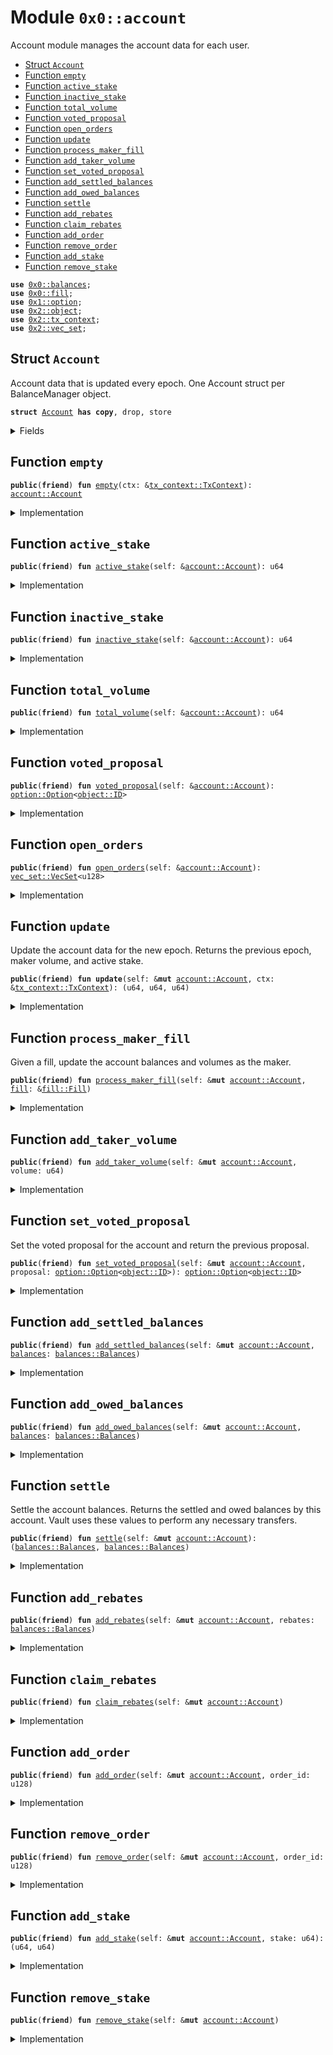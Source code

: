 
<a name="0x0_account"></a>

# Module `0x0::account`

Account module manages the account data for each user.


-  [Struct `Account`](#0x0_account_Account)
-  [Function `empty`](#0x0_account_empty)
-  [Function `active_stake`](#0x0_account_active_stake)
-  [Function `inactive_stake`](#0x0_account_inactive_stake)
-  [Function `total_volume`](#0x0_account_total_volume)
-  [Function `voted_proposal`](#0x0_account_voted_proposal)
-  [Function `open_orders`](#0x0_account_open_orders)
-  [Function `update`](#0x0_account_update)
-  [Function `process_maker_fill`](#0x0_account_process_maker_fill)
-  [Function `add_taker_volume`](#0x0_account_add_taker_volume)
-  [Function `set_voted_proposal`](#0x0_account_set_voted_proposal)
-  [Function `add_settled_balances`](#0x0_account_add_settled_balances)
-  [Function `add_owed_balances`](#0x0_account_add_owed_balances)
-  [Function `settle`](#0x0_account_settle)
-  [Function `add_rebates`](#0x0_account_add_rebates)
-  [Function `claim_rebates`](#0x0_account_claim_rebates)
-  [Function `add_order`](#0x0_account_add_order)
-  [Function `remove_order`](#0x0_account_remove_order)
-  [Function `add_stake`](#0x0_account_add_stake)
-  [Function `remove_stake`](#0x0_account_remove_stake)


<pre><code><b>use</b> <a href="balances.md#0x0_balances">0x0::balances</a>;
<b>use</b> <a href="fill.md#0x0_fill">0x0::fill</a>;
<b>use</b> <a href="dependencies/move-stdlib/option.md#0x1_option">0x1::option</a>;
<b>use</b> <a href="dependencies/sui-framework/object.md#0x2_object">0x2::object</a>;
<b>use</b> <a href="dependencies/sui-framework/tx_context.md#0x2_tx_context">0x2::tx_context</a>;
<b>use</b> <a href="dependencies/sui-framework/vec_set.md#0x2_vec_set">0x2::vec_set</a>;
</code></pre>



<a name="0x0_account_Account"></a>

## Struct `Account`

Account data that is updated every epoch.
One Account struct per BalanceManager object.


<pre><code><b>struct</b> <a href="account.md#0x0_account_Account">Account</a> <b>has</b> <b>copy</b>, drop, store
</code></pre>



<details>
<summary>Fields</summary>


<dl>
<dt>
<code>epoch: u64</code>
</dt>
<dd>

</dd>
<dt>
<code>open_orders: <a href="dependencies/sui-framework/vec_set.md#0x2_vec_set_VecSet">vec_set::VecSet</a>&lt;u128&gt;</code>
</dt>
<dd>

</dd>
<dt>
<code>taker_volume: u64</code>
</dt>
<dd>

</dd>
<dt>
<code>maker_volume: u64</code>
</dt>
<dd>

</dd>
<dt>
<code>active_stake: u64</code>
</dt>
<dd>

</dd>
<dt>
<code>inactive_stake: u64</code>
</dt>
<dd>

</dd>
<dt>
<code>voted_proposal: <a href="dependencies/move-stdlib/option.md#0x1_option_Option">option::Option</a>&lt;<a href="dependencies/sui-framework/object.md#0x2_object_ID">object::ID</a>&gt;</code>
</dt>
<dd>

</dd>
<dt>
<code>unclaimed_rebates: <a href="balances.md#0x0_balances_Balances">balances::Balances</a></code>
</dt>
<dd>

</dd>
<dt>
<code>settled_balances: <a href="balances.md#0x0_balances_Balances">balances::Balances</a></code>
</dt>
<dd>

</dd>
<dt>
<code>owed_balances: <a href="balances.md#0x0_balances_Balances">balances::Balances</a></code>
</dt>
<dd>

</dd>
</dl>


</details>

<a name="0x0_account_empty"></a>

## Function `empty`



<pre><code><b>public</b>(<b>friend</b>) <b>fun</b> <a href="account.md#0x0_account_empty">empty</a>(ctx: &<a href="dependencies/sui-framework/tx_context.md#0x2_tx_context_TxContext">tx_context::TxContext</a>): <a href="account.md#0x0_account_Account">account::Account</a>
</code></pre>



<details>
<summary>Implementation</summary>


<pre><code><b>public</b>(package) <b>fun</b> <a href="account.md#0x0_account_empty">empty</a>(
    ctx: &TxContext,
): <a href="account.md#0x0_account_Account">Account</a> {
    <a href="account.md#0x0_account_Account">Account</a> {
        epoch: ctx.epoch(),
        open_orders: <a href="dependencies/sui-framework/vec_set.md#0x2_vec_set_empty">vec_set::empty</a>(),
        taker_volume: 0,
        maker_volume: 0,
        active_stake: 0,
        inactive_stake: 0,
        voted_proposal: <a href="dependencies/move-stdlib/option.md#0x1_option_none">option::none</a>(),
        unclaimed_rebates: <a href="balances.md#0x0_balances_empty">balances::empty</a>(),
        settled_balances: <a href="balances.md#0x0_balances_empty">balances::empty</a>(),
        owed_balances: <a href="balances.md#0x0_balances_empty">balances::empty</a>(),
    }
}
</code></pre>



</details>

<a name="0x0_account_active_stake"></a>

## Function `active_stake`



<pre><code><b>public</b>(<b>friend</b>) <b>fun</b> <a href="account.md#0x0_account_active_stake">active_stake</a>(self: &<a href="account.md#0x0_account_Account">account::Account</a>): u64
</code></pre>



<details>
<summary>Implementation</summary>


<pre><code><b>public</b>(package) <b>fun</b> <a href="account.md#0x0_account_active_stake">active_stake</a>(self: &<a href="account.md#0x0_account_Account">Account</a>): u64 {
    self.active_stake
}
</code></pre>



</details>

<a name="0x0_account_inactive_stake"></a>

## Function `inactive_stake`



<pre><code><b>public</b>(<b>friend</b>) <b>fun</b> <a href="account.md#0x0_account_inactive_stake">inactive_stake</a>(self: &<a href="account.md#0x0_account_Account">account::Account</a>): u64
</code></pre>



<details>
<summary>Implementation</summary>


<pre><code><b>public</b>(package) <b>fun</b> <a href="account.md#0x0_account_inactive_stake">inactive_stake</a>(self: &<a href="account.md#0x0_account_Account">Account</a>): u64 {
    self.inactive_stake
}
</code></pre>



</details>

<a name="0x0_account_total_volume"></a>

## Function `total_volume`



<pre><code><b>public</b>(<b>friend</b>) <b>fun</b> <a href="account.md#0x0_account_total_volume">total_volume</a>(self: &<a href="account.md#0x0_account_Account">account::Account</a>): u64
</code></pre>



<details>
<summary>Implementation</summary>


<pre><code><b>public</b>(package) <b>fun</b> <a href="account.md#0x0_account_total_volume">total_volume</a>(self: &<a href="account.md#0x0_account_Account">Account</a>): u64 {
    self.taker_volume + self.maker_volume
}
</code></pre>



</details>

<a name="0x0_account_voted_proposal"></a>

## Function `voted_proposal`



<pre><code><b>public</b>(<b>friend</b>) <b>fun</b> <a href="account.md#0x0_account_voted_proposal">voted_proposal</a>(self: &<a href="account.md#0x0_account_Account">account::Account</a>): <a href="dependencies/move-stdlib/option.md#0x1_option_Option">option::Option</a>&lt;<a href="dependencies/sui-framework/object.md#0x2_object_ID">object::ID</a>&gt;
</code></pre>



<details>
<summary>Implementation</summary>


<pre><code><b>public</b>(package) <b>fun</b> <a href="account.md#0x0_account_voted_proposal">voted_proposal</a>(self: &<a href="account.md#0x0_account_Account">Account</a>): Option&lt;ID&gt; {
    self.voted_proposal
}
</code></pre>



</details>

<a name="0x0_account_open_orders"></a>

## Function `open_orders`



<pre><code><b>public</b>(<b>friend</b>) <b>fun</b> <a href="account.md#0x0_account_open_orders">open_orders</a>(self: &<a href="account.md#0x0_account_Account">account::Account</a>): <a href="dependencies/sui-framework/vec_set.md#0x2_vec_set_VecSet">vec_set::VecSet</a>&lt;u128&gt;
</code></pre>



<details>
<summary>Implementation</summary>


<pre><code><b>public</b>(package) <b>fun</b> <a href="account.md#0x0_account_open_orders">open_orders</a>(self: &<a href="account.md#0x0_account_Account">Account</a>): VecSet&lt;u128&gt; {
    self.open_orders
}
</code></pre>



</details>

<a name="0x0_account_update"></a>

## Function `update`

Update the account data for the new epoch.
Returns the previous epoch, maker volume, and active stake.


<pre><code><b>public</b>(<b>friend</b>) <b>fun</b> <b>update</b>(self: &<b>mut</b> <a href="account.md#0x0_account_Account">account::Account</a>, ctx: &<a href="dependencies/sui-framework/tx_context.md#0x2_tx_context_TxContext">tx_context::TxContext</a>): (u64, u64, u64)
</code></pre>



<details>
<summary>Implementation</summary>


<pre><code><b>public</b>(package) <b>fun</b> <b>update</b>(
    self: &<b>mut</b> <a href="account.md#0x0_account_Account">Account</a>,
    ctx: &TxContext,
): (u64, u64, u64) {
    <b>if</b> (self.epoch == ctx.epoch()) <b>return</b> (0, 0, 0);

    <b>let</b> prev_epoch = self.epoch;
    <b>let</b> prev_maker_volume = self.maker_volume;
    <b>let</b> prev_active_stake = self.active_stake;

    self.epoch = ctx.epoch();
    self.maker_volume = 0;
    self.taker_volume = 0;
    self.active_stake = self.active_stake + self.inactive_stake;
    self.inactive_stake = 0;
    self.voted_proposal = <a href="dependencies/move-stdlib/option.md#0x1_option_none">option::none</a>();

    (prev_epoch, prev_maker_volume, prev_active_stake)
}
</code></pre>



</details>

<a name="0x0_account_process_maker_fill"></a>

## Function `process_maker_fill`

Given a fill, update the account balances and volumes as the maker.


<pre><code><b>public</b>(<b>friend</b>) <b>fun</b> <a href="account.md#0x0_account_process_maker_fill">process_maker_fill</a>(self: &<b>mut</b> <a href="account.md#0x0_account_Account">account::Account</a>, <a href="fill.md#0x0_fill">fill</a>: &<a href="fill.md#0x0_fill_Fill">fill::Fill</a>)
</code></pre>



<details>
<summary>Implementation</summary>


<pre><code><b>public</b>(package) <b>fun</b> <a href="account.md#0x0_account_process_maker_fill">process_maker_fill</a>(
    self: &<b>mut</b> <a href="account.md#0x0_account_Account">Account</a>,
    <a href="fill.md#0x0_fill">fill</a>: &Fill,
) {
    <b>let</b> settled_balances = <a href="fill.md#0x0_fill">fill</a>.get_settled_maker_quantities();
    self.settled_balances.add_balances(settled_balances);
    <b>if</b> (!<a href="fill.md#0x0_fill">fill</a>.expired()) {
        self.maker_volume = self.maker_volume + <a href="fill.md#0x0_fill">fill</a>.base_quantity();
    };
    <b>if</b> (<a href="fill.md#0x0_fill">fill</a>.expired() || <a href="fill.md#0x0_fill">fill</a>.completed()) {
        self.open_orders.remove(&<a href="fill.md#0x0_fill">fill</a>.order_id());
    }
}
</code></pre>



</details>

<a name="0x0_account_add_taker_volume"></a>

## Function `add_taker_volume`



<pre><code><b>public</b>(<b>friend</b>) <b>fun</b> <a href="account.md#0x0_account_add_taker_volume">add_taker_volume</a>(self: &<b>mut</b> <a href="account.md#0x0_account_Account">account::Account</a>, volume: u64)
</code></pre>



<details>
<summary>Implementation</summary>


<pre><code><b>public</b>(package) <b>fun</b> <a href="account.md#0x0_account_add_taker_volume">add_taker_volume</a>(
    self: &<b>mut</b> <a href="account.md#0x0_account_Account">Account</a>,
    volume: u64,
) {
    self.taker_volume = self.taker_volume + volume;
}
</code></pre>



</details>

<a name="0x0_account_set_voted_proposal"></a>

## Function `set_voted_proposal`

Set the voted proposal for the account and return the
previous proposal.


<pre><code><b>public</b>(<b>friend</b>) <b>fun</b> <a href="account.md#0x0_account_set_voted_proposal">set_voted_proposal</a>(self: &<b>mut</b> <a href="account.md#0x0_account_Account">account::Account</a>, proposal: <a href="dependencies/move-stdlib/option.md#0x1_option_Option">option::Option</a>&lt;<a href="dependencies/sui-framework/object.md#0x2_object_ID">object::ID</a>&gt;): <a href="dependencies/move-stdlib/option.md#0x1_option_Option">option::Option</a>&lt;<a href="dependencies/sui-framework/object.md#0x2_object_ID">object::ID</a>&gt;
</code></pre>



<details>
<summary>Implementation</summary>


<pre><code><b>public</b>(package) <b>fun</b> <a href="account.md#0x0_account_set_voted_proposal">set_voted_proposal</a>(
    self: &<b>mut</b> <a href="account.md#0x0_account_Account">Account</a>,
    proposal: Option&lt;ID&gt;
): Option&lt;ID&gt; {
    <b>let</b> prev_proposal = self.voted_proposal;
    self.voted_proposal = proposal;

    prev_proposal
}
</code></pre>



</details>

<a name="0x0_account_add_settled_balances"></a>

## Function `add_settled_balances`



<pre><code><b>public</b>(<b>friend</b>) <b>fun</b> <a href="account.md#0x0_account_add_settled_balances">add_settled_balances</a>(self: &<b>mut</b> <a href="account.md#0x0_account_Account">account::Account</a>, <a href="balances.md#0x0_balances">balances</a>: <a href="balances.md#0x0_balances_Balances">balances::Balances</a>)
</code></pre>



<details>
<summary>Implementation</summary>


<pre><code><b>public</b>(package) <b>fun</b> <a href="account.md#0x0_account_add_settled_balances">add_settled_balances</a>(
    self: &<b>mut</b> <a href="account.md#0x0_account_Account">Account</a>,
    <a href="balances.md#0x0_balances">balances</a>: Balances,
) {
    self.settled_balances.add_balances(<a href="balances.md#0x0_balances">balances</a>);
}
</code></pre>



</details>

<a name="0x0_account_add_owed_balances"></a>

## Function `add_owed_balances`



<pre><code><b>public</b>(<b>friend</b>) <b>fun</b> <a href="account.md#0x0_account_add_owed_balances">add_owed_balances</a>(self: &<b>mut</b> <a href="account.md#0x0_account_Account">account::Account</a>, <a href="balances.md#0x0_balances">balances</a>: <a href="balances.md#0x0_balances_Balances">balances::Balances</a>)
</code></pre>



<details>
<summary>Implementation</summary>


<pre><code><b>public</b>(package) <b>fun</b> <a href="account.md#0x0_account_add_owed_balances">add_owed_balances</a>(
    self: &<b>mut</b> <a href="account.md#0x0_account_Account">Account</a>,
    <a href="balances.md#0x0_balances">balances</a>: Balances,
) {
    self.owed_balances.add_balances(<a href="balances.md#0x0_balances">balances</a>);
}
</code></pre>



</details>

<a name="0x0_account_settle"></a>

## Function `settle`

Settle the account balances.
Returns the settled and owed balances by this account.
Vault uses these values to perform any necessary transfers.


<pre><code><b>public</b>(<b>friend</b>) <b>fun</b> <a href="account.md#0x0_account_settle">settle</a>(self: &<b>mut</b> <a href="account.md#0x0_account_Account">account::Account</a>): (<a href="balances.md#0x0_balances_Balances">balances::Balances</a>, <a href="balances.md#0x0_balances_Balances">balances::Balances</a>)
</code></pre>



<details>
<summary>Implementation</summary>


<pre><code><b>public</b>(package) <b>fun</b> <a href="account.md#0x0_account_settle">settle</a>(
    self: &<b>mut</b> <a href="account.md#0x0_account_Account">Account</a>,
): (Balances, Balances) {
    <b>let</b> settled = self.settled_balances.reset();
    <b>let</b> owed = self.owed_balances.reset();

    (settled, owed)
}
</code></pre>



</details>

<a name="0x0_account_add_rebates"></a>

## Function `add_rebates`



<pre><code><b>public</b>(<b>friend</b>) <b>fun</b> <a href="account.md#0x0_account_add_rebates">add_rebates</a>(self: &<b>mut</b> <a href="account.md#0x0_account_Account">account::Account</a>, rebates: <a href="balances.md#0x0_balances_Balances">balances::Balances</a>)
</code></pre>



<details>
<summary>Implementation</summary>


<pre><code><b>public</b>(package) <b>fun</b> <a href="account.md#0x0_account_add_rebates">add_rebates</a>(
    self: &<b>mut</b> <a href="account.md#0x0_account_Account">Account</a>,
    rebates: Balances,
) {
    self.unclaimed_rebates.add_balances(rebates);
}
</code></pre>



</details>

<a name="0x0_account_claim_rebates"></a>

## Function `claim_rebates`



<pre><code><b>public</b>(<b>friend</b>) <b>fun</b> <a href="account.md#0x0_account_claim_rebates">claim_rebates</a>(self: &<b>mut</b> <a href="account.md#0x0_account_Account">account::Account</a>)
</code></pre>



<details>
<summary>Implementation</summary>


<pre><code><b>public</b>(package) <b>fun</b> <a href="account.md#0x0_account_claim_rebates">claim_rebates</a>(
    self: &<b>mut</b> <a href="account.md#0x0_account_Account">Account</a>,
) {
    self.settled_balances.add_balances(self.unclaimed_rebates);
    self.unclaimed_rebates.reset();
}
</code></pre>



</details>

<a name="0x0_account_add_order"></a>

## Function `add_order`



<pre><code><b>public</b>(<b>friend</b>) <b>fun</b> <a href="account.md#0x0_account_add_order">add_order</a>(self: &<b>mut</b> <a href="account.md#0x0_account_Account">account::Account</a>, order_id: u128)
</code></pre>



<details>
<summary>Implementation</summary>


<pre><code><b>public</b>(package) <b>fun</b> <a href="account.md#0x0_account_add_order">add_order</a>(
    self: &<b>mut</b> <a href="account.md#0x0_account_Account">Account</a>,
    order_id: u128,
) {
    self.open_orders.insert(order_id);
}
</code></pre>



</details>

<a name="0x0_account_remove_order"></a>

## Function `remove_order`



<pre><code><b>public</b>(<b>friend</b>) <b>fun</b> <a href="account.md#0x0_account_remove_order">remove_order</a>(self: &<b>mut</b> <a href="account.md#0x0_account_Account">account::Account</a>, order_id: u128)
</code></pre>



<details>
<summary>Implementation</summary>


<pre><code><b>public</b>(package) <b>fun</b> <a href="account.md#0x0_account_remove_order">remove_order</a>(
    self: &<b>mut</b> <a href="account.md#0x0_account_Account">Account</a>,
    order_id: u128,
) {
    self.open_orders.remove(&order_id)
}
</code></pre>



</details>

<a name="0x0_account_add_stake"></a>

## Function `add_stake`



<pre><code><b>public</b>(<b>friend</b>) <b>fun</b> <a href="account.md#0x0_account_add_stake">add_stake</a>(self: &<b>mut</b> <a href="account.md#0x0_account_Account">account::Account</a>, stake: u64): (u64, u64)
</code></pre>



<details>
<summary>Implementation</summary>


<pre><code><b>public</b>(package) <b>fun</b> <a href="account.md#0x0_account_add_stake">add_stake</a>(
    self: &<b>mut</b> <a href="account.md#0x0_account_Account">Account</a>,
    stake: u64,
): (u64, u64) {
    <b>let</b> stake_before = self.active_stake + self.inactive_stake;
    self.inactive_stake = self.inactive_stake + stake;
    self.owed_balances.add_deep(stake);

    (stake_before, self.active_stake + self.inactive_stake)
}
</code></pre>



</details>

<a name="0x0_account_remove_stake"></a>

## Function `remove_stake`



<pre><code><b>public</b>(<b>friend</b>) <b>fun</b> <a href="account.md#0x0_account_remove_stake">remove_stake</a>(self: &<b>mut</b> <a href="account.md#0x0_account_Account">account::Account</a>)
</code></pre>



<details>
<summary>Implementation</summary>


<pre><code><b>public</b>(package) <b>fun</b> <a href="account.md#0x0_account_remove_stake">remove_stake</a>(
    self: &<b>mut</b> <a href="account.md#0x0_account_Account">Account</a>,
) {
    <b>let</b> stake_before = self.active_stake + self.inactive_stake;
    self.active_stake = 0;
    self.inactive_stake = 0;
    self.voted_proposal = <a href="dependencies/move-stdlib/option.md#0x1_option_none">option::none</a>();
    self.settled_balances.add_deep(stake_before);
}
</code></pre>



</details>
